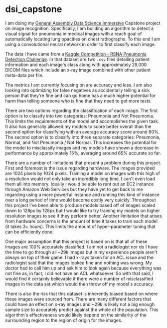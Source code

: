 # dsi_capstone

I am doing my [General Assembly Data Science Immersive](https://generalassemb.ly/education/data-science-immersive) Capstone project on image recognition. Specifically, I am building an algorithm to detect a visual signal for pneumonia in medical images with a reach goal of automatically locating lung opacities on chest radiographs.  To this end I am using a convolutional neural network in order to first classify each image.  

The data I have came from a [Kaggle Competition - RSNA Pneumonia Detection Challenge](https://www.kaggle.com/c/rsna-pneumonia-detection-challenge). In that dataset are two `.csv` files detailing patient information and each image's class along with approximately 29,000 DICOM files which include an x-ray image combined with other patient meta-data per file.

The metrics I am currently focusing on are accuracy and loss. I am also looking into optimizing for false negatives as accidentally telling a sick person that they're fine and can go home has a much higher potential for harm than telling someone who is fine that they need to get more tests.

There are two options regarding the classification of each image. The first option is to classify into two categories: Pneumonia and Not Pneumonia. This limits the requirements of the model and accomplishes the given task. It also has generally allowed my models to score better overall than the second option for classifying with an average accuracy score around 80%. The second option is to classify into three separate categories: Pneumonia, Normal, and Not Pneumonia / Not Normal. This increases the potential for the model to misclassify images and my models have shown a decrease in performance by approximately 15%, averaging around 65% accurate so far.

There are a number of limitations that present a problem during this project. First and foremost is the issue regarding hardware. The images provided are 1024 pixels by 1024 pixels. Training a model on images with this high of a resolution would not only take an incredibly long time, I can't even load them all into memory. Ideally I would be able to rent out an EC2 instance through Amazon Web Services but they have yet to get back to me regarding using a more powerful instance and running this kind of instance over a long period of time would become costly very quickly. Throughout this project I've been able to produce models based off of images scaled down to 128px by 128px but I would like to try training my models on higher resolution images to see if they perform better. Another limitation that arises from hardware concerns is the amount of time it takes to train each model (it takes 3+ hours). This limits the amount of hyper-parameter tuning that can be efficiently done. 

One major assumption that this project is based on is that all of these images are 100% accurately classified. I am not a radiologist nor do I have the time to go through all ~29k images but in my experience people aren't always on top of their game. I had x-rays taken for an ACL issue and the radiologist said that the images looked fine and nothing was wrong. My doctor had to call him up and ask him to look again because everything was not fine as, in fact, I did not have an ACL whatsoever. So with that said, I would find it certainly believable if there were a number of misclassified images in the data set which would then throw off my model's accuracy.  

There is also the risk that this dataset is inherently biased based on where these images were sourced from. There are many different factors that could have an effect on x-ray images and ~29k is likely not a big enough sample size to accurately predict against the whole of the population. This algorithm's effectiveness would likely depend on the similarity of the surrounding region to the region of origin for the images.
